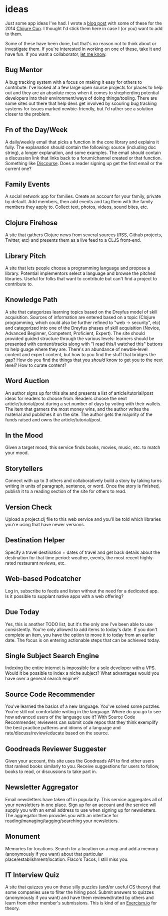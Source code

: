 ideas
=====

Just some app ideas I've had.  I wrote a [blog post](http://inchingforward.blogspot.com/2014/08/2014-clojure-cup-ideas.html) with some of these for the 2014 [Clojure Cup](http://clojurecup.com/).  I thought I'd stick them here in case I (or you) want to add to them.

Some of these have been done, but that's no reason not to think about or investigate them.  If you're interested in working on one of these, take it and have fun.  If you want a collaborator, [let me know](http://mikejanger.net).

## Bug Mentor
A bug tracking system with a focus on making it easy for others to contribute.   I've looked at a few large open source projects for places to help out and they are an absolute mess when it comes to shepherding potential developers into their environment/ways of doing things/tooling.  There are some sites out there that help devs get involved by scouring bug tracking systems for issues marked newbie-friendly, but I'd rather see a solution closer to the problem.

## Fn of the Day/Week
A daily/weekly email that picks a function in the core library and explains it fully.  The explanation should contain the following:  source (including doc string), a longer explanation, and some examples.  The email should contain a discussion link that links back to a forum/channel created or that function.  Something like [Discourse](http://www.discourse.org/).  Does a reader signing up get the first email or the current one?

## Family Events
A social network app for families. Create an account for your family, private by default.  Add members, then add events and tag them with the family members they apply to.  Collect text, photos, videos, sound bites, etc.

## Clojure Firehose
A site that gathers Clojure news from several sources (RSS, Github projects, Twitter, etc) and presents them as a live feed to a CLJS front-end. 

## Library Pitch
A site that lets people choose a programming language and propose a library.  Potential implementors select a language and browse the pitched libraries.  Useful for folks that want to contribute but can't find a project to contribute to.

## Knowledge Path
A site that categorizes learning topics based on the Dreyfus model of skill acquisition.  Sources of information are entered based on a topic (Clojure programming, which could also be further refined to "web -> security", etc) and categorized into one of the Dreyfus phases of skill acquisition (Novice, Advanced Beginner, Competent, Proficient, Expert).  The site should provided guided structure through the various levels:  learners should be presented with content/tracks along with "I read this/I watched this" buttons to help guage where they are.  There's an abundance of newbie-level content and expert content, but how to you find the stuff that bridges the gap?  How do you find the things that you *should* know to get you to the next level?  How to curate content?

## Word Auction 
An author signs up for this site and presents a list of article/tutorial/post ideas for readers to choose from.  Readers choose the next article/tutorial/post during a set number of days by voting with their wallets.  The item that garners the most money wins, and the author writes the material and publishes it on the site. The author gets the majority of the funds raised and owns the article/tutorial/post. 

## In the Mood
Given a target mood, this service finds books, movies, music, etc. to match your mood.

## Storytellers
Connect with up to 3 others and collaboratively build a story by taking turns writing in units of paragraph, sentence, or word.  Once the story is finished, publish it to a reading section of the site for others to read. 

## Version Check
Upload a project.clj file to this web service and you'll be told which libraries you're using that have newer versions.

## Destination Helper
Specify a travel destination + dates of travel and get back details about the destination for that time period:  weather, events, the most recent highly-rated restaurant reviews, etc.

## Web-based Podcatcher
Log in, subscribe to feeds and listen without the need for a dedicated app.   Is it possible to supplant native apps with a web offering?

## Due Today
Yes, this is another TODO list, but it's the only one I've been able to use consistently.  You're only allowed to add items to today's date.  If you don't complete an item, you have the option to move it to today from an earlier date.  The focus is on entering actionable steps that can be achieved today.

## Single Subject Search Engine
Indexing the entire internet is impossible for a sole developer with a VPS.  Would it be possible to index a niche subject?  What advantages would you have over a general search engine?

## Source Code Recommender
You've learned the basics of a new language.  You've solved some puzzles.  You're still not comfortable writing in the language.  Where do you go to see how advanced users of the language use it?  With Source Code Recommender, reviewers can submit code repos that they think exemplify the best practice patterns and idioms of a language and rate/discuss/review/educate based on the source.

## Goodreads Reviewer Suggester
Given your account, this site uses the Goodreads API to find other users that ranked books similarly to you.   Receive suggestions for users to follow, books to read, or discussions to take part in.

## Newsletter Aggregator
Email newsletters have taken off in popularity.  This service aggregates all of your newsletters in one place.  Sign up for an account and the service will supply you with an email address to use when signing up for newsletters.  The aggregator then provides you with an interface for reading/managing/tagging/searching your newsletters.

## Monument
Memories for locations.  Search for a location on a map and add a memory (anonymously if you want) about that particular place/establishment/location.  Flaco's Tacos, I still miss you.

## IT Interview Quiz
A site that quizzes you on those silly puzzles (and/or useful CS theory) that some companies use to filter the hiring pool.  Submit answers to quizzes (anonymously if you want) and have them reviewed/rated by others and learn from other member's submissions.  This is kind of an [Exercism.io](http://exercism.io) for theory.
